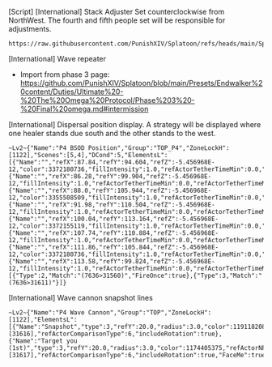 [Script] [International] Stack Adjuster
Set counterclockwise from NorthWest.
The fourth and fifth people set will be responsible for adjustments.
```
https://raw.githubusercontent.com/PunishXIV/Splatoon/refs/heads/main/SplatoonScripts/Duties/Endwalker/The%20Omega%20Protocol/BSOD%20Adjuster.cs
```

[International] Wave repeater
- Import from phase 3 page: https://github.com/PunishXIV/Splatoon/blob/main/Presets/Endwalker%20content/Duties/Ultimate%20-%20The%20Omega%20Protocol/Phase%203%20-%20Final%20omega.md#intermission

[International] Dispersal position display. A strategy will be displayed where one healer stands due south and the other stands to the west.
```
~Lv2~{"Name":"P4 BSOD Position","Group":"TOP_P4","ZoneLockH":[1122],"Scenes":[5,4],"DCond":5,"ElementsL":[{"Name":"","refX":87.84,"refY":94.604,"refZ":-5.456968E-12,"color":3372180736,"fillIntensity":1.0,"refActorTetherTimeMin":0.0,"refActorTetherTimeMax":0.0},{"Name":"","refX":86.28,"refY":99.904,"refZ":-5.456968E-12,"fillIntensity":1.0,"refActorTetherTimeMin":0.0,"refActorTetherTimeMax":0.0},{"Name":"","refX":88.0,"refY":105.944,"refZ":-5.456968E-12,"color":3355508509,"fillIntensity":1.0,"refActorTetherTimeMin":0.0,"refActorTetherTimeMax":0.0},{"Name":"","refX":91.98,"refY":110.504,"refZ":-5.456968E-12,"fillIntensity":1.0,"refActorTetherTimeMin":0.0,"refActorTetherTimeMax":0.0},{"Name":"","refX":100.04,"refY":113.164,"refZ":-5.456968E-12,"color":3372155119,"fillIntensity":1.0,"refActorTetherTimeMin":0.0,"refActorTetherTimeMax":0.0},{"Name":"","refX":107.74,"refY":110.884,"refZ":-5.456968E-12,"fillIntensity":1.0,"refActorTetherTimeMin":0.0,"refActorTetherTimeMax":0.0},{"Name":"","refX":111.86,"refY":105.844,"refZ":-5.456968E-12,"color":3372180736,"fillIntensity":1.0,"refActorTetherTimeMin":0.0,"refActorTetherTimeMax":0.0},{"Name":"","refX":113.58,"refY":99.824,"refZ":-5.456968E-12,"fillIntensity":1.0,"refActorTetherTimeMin":0.0,"refActorTetherTimeMax":0.0}],"UseTriggers":true,"Triggers":[{"Type":2,"Match":"(7636>31560)","FireOnce":true},{"Type":3,"Match":"(7636>31611)"}]}
```

[International] Wave cannon snapshot lines
```
~Lv2~{"Name":"P4 Wave Cannon","Group":"TOP","ZoneLockH":[1122],"ElementsL":[{"Name":"Snapshot","type":3,"refY":20.0,"radius":3.0,"color":1191182080,"refActorNPCNameID":7636,"refActorRequireCast":true,"refActorCastId":[31616],"refActorComparisonType":6,"includeRotation":true},{"Name":"Target you (1st)","type":3,"refY":20.0,"radius":3.0,"color":1174405375,"refActorNPCNameID":7636,"refActorRequireCast":true,"refActorCastId":[31617],"refActorComparisonType":6,"includeRotation":true,"FaceMe":true}]}
```
